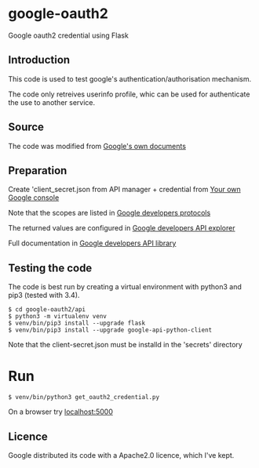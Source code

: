 # google-oauth2
Google oauth2 credential using Flask

## Introduction
This code is used to test google's authentication/authorisation
mechanism. 

The code only retreives userinfo profile, whic can be used for
authenticate the use to another service.

## Source
The code was modified from [Google's own documents](https://developers.google.com/api-client-library/python/auth/web-app)

## Preparation
Create 'client_secret.json from API manager + credential from [Your own Google console](https://console.developers.google.com/project)

Note that the scopes are listed in [Google developers protocols](https://developers.google.com/identity/protocols/googlescopes#oauth2v2)

The returned values are configured in [Google developers API explorer](https://developers.google.com/apis-explorer/?hl=en_US#p/)

Full documentation in [Google developers API library](https://developers.google.com/api-client-library/python/auth/web-app)

## Testing the code
The code is best run by creating a virtual environment with python3 and
pip3 (tested with 3.4).

```
$ cd google-oauth2/api
$ python3 -m virtualenv venv
$ venv/bin/pip3 install --upgrade flask
$ venv/bin/pip3 install --upgrade google-api-python-client
```

Note that the client-secret.json must be installd in the 'secrets'
directory

# Run
```
$ venv/bin/python3 get_oauth2_credential.py
```

On a browser try [localhost:5000](http://localhost:5000/index)

## Licence
Google distributed its code with a Apache2.0 licence, which I've kept.
